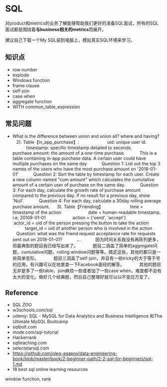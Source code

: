 # SQL

对product和metrics的业务了解能够帮助我们更好的准备SQL面试，所有的SQL面试都是围绕着**与business相关的metrics**而展开。

建议自己下载一个My SQL装到电脑上，模拟真实SQL环境来学习。

## 知识点
- row number
- explode
- Windows function
- frame clause
- self-join
- case when
- aggregate function
- WITH common_table_expression

## 常见问题
- What is the difference between union and union all? where and having?
    2). Table【in_app_purchase】:
                      uid: unique user id.
                      timestamp: specific timestamp detailed to seconds.
                      purchase amount: the amount of a one-time purchase.
           This is a table containing in-app purchase data. A certain user could have multiple purchases on the same day
           Question 1: List out the top 3 names of the users who have the most purchase amount on '2018-01-01'
           Question 2: Sort the table by timestamp for each user. Create a new column named "cum amount" which calculates the cumulative amount of a certain user of purchase on the same day.
           Question 3: For each day, calculate the growth rate of purchase amount compared to the previous day. if no result for a previous day, show 'Null'.
           Question 4: For each day, calculate a 30day rolling average purchase amount.
     3). Table【Friending】
                     time = timestamp of the action
                     date = human-readable timestamp, i.e, 20108-01-01
                     action = {'send', 'accept'}
                     actor_id = uid of the person pressing the button to take the action
                     target_id = uid of another person who is involved in the action
           Question: what was the friend request acceptance rate for requests sent out on 2018-01-01?
           ...
           因为时间关系我没有再陈列更多，但最典型的题目我已经写出来了。
           题目二涵盖了简单的aggregate问题，cumulative问题，rolling window问题等等。搞定这些，其他的都只是一些简单变形。
           题目三涵盖了self-join，并且有一些tricky的大于等于号的应用，有兴趣可以在地里查一下Facebook面经的解答。
           其他的题目无非是多了一些table，join麻烦一些或者加了一些case when，难度都不会有太大的变化。做好几个经典题，然后自己整理好就可以以不变应万变了。



## Reference
- SQL ZOO 
- w3schools.com/sql
- udemy: SQL - MySQL for Data Analytics and Business Intelligence 和The Ultimate MySQL Bootcamp
- sqlbolt.com
- mode.com/sql-tutorial
- Hackerrank
- sqlteaching.com
- selectstarsql.com
- https://github.com/oleg-agapov/data-engineering-book/blob/master/book/2-beginner-path/2-2-sql-for-beginners/sql-1.md
- 18 best sql online learning resources

window function, 
rank
